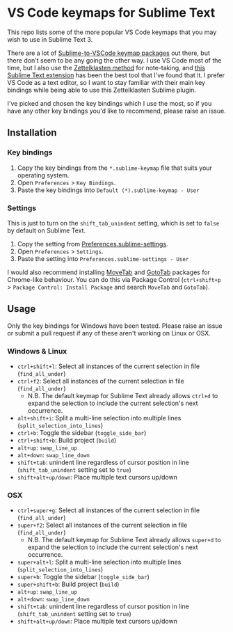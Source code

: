 # VS Code keymaps for Sublime Text

This repo lists some of the more popular VS Code keymaps that you may wish to use in Sublime Text 3.

There are a lot of [Sublime-to-VSCode keymap packages](https://marketplace.visualstudio.com/items?itemName=ms-vscode.sublime-keybindings) out there, but there don't seem to be any going the other way. I use VS Code most of the time, but I also use the [Zettelklasten method](https://zettelkasten.de/) for note-taking, and [this Sublime Text extension](https://github.com/renerocksai/sublime_zk) has been the best tool that I've found that it. I prefer VS Code as a text editor, so I want to stay familiar with their main key bindings while being able to use this Zettelklasten Sublime plugin.

I've picked and chosen the key bindings which I use the most, so if you have any other key bindings you'd like to recommend, please raise an issue.

## Installation

### Key bindings

1. Copy the key bindings from the `*.sublime-keymap` file that suits your operating system.
2. Open `Preferences` > `Key Bindings`.
3. Paste the key bindings into `Default (*).sublime-keymap - User`

### Settings

This is just to turn on the `shift_tab_unindent` setting, which is set to `false` by default on Sublime Text.

1. Copy the setting from [Preferences.sublime-settings](Preferences.sublime-settings).
2. Open `Preferences` > `Settings`.
3. Paste the setting into `Preferences.sublime-settings - User`

I would also recommend installing [MoveTab](https://github.com/SublimeText/MoveTab) and [GotoTab](https://github.com/SublimeText/GotoTab) packages for Chrome-like behaviour. You can do this via Package Control (`ctrl+shift+p` > `Package Control: Install Package` and search `MoveTab` and `GotoTab`).

## Usage

Only the key bindings for Windows have been tested. Please raise an issue or submit a pull request if any of these aren't working on Linux or OSX.

### Windows & Linux

- `ctrl+shift+l`: Select all instances of the current selection in file (`find_all_under`)
- `ctrl+f2`: Select all instances of the current selection in file (`find_all_under`)
	+ N.B. The default keymap for Sublime Text already allows `ctrl+d` to expand the selection to include the current selection's next occurrence.
- `alt+shift+i`: Split a multi-line selection into multiple lines (`split_selection_into_lines`)
- `ctrl+b`: Toggle the sidebar (`toggle_side_bar`)
- `ctrl+shift+b`: Build project (`build`)
- `alt+up`: `swap_line_up`
- `alt+down`: `swap_line_down`
- `shift+tab`: unindent line regardless of cursor position in line (`shift_tab_unindent` setting set to `true`)
- `shift+alt+up/down`:  Place multiple text cursors up/down

### OSX

- `ctrl+super+g`: Select all instances of the current selection in file (`find_all_under`)
- `super+f2`: Select all instances of the current selection in file (`find_all_under`)
	+ N.B. The default keymap for Sublime Text already allows `super+d` to expand the selection to include the current selection's next occurrence.
- `super+alt+l`: Split a multi-line selection into multiple lines (`split_selection_into_lines`)
- `super+b`: Toggle the sidebar (`toggle_side_bar`)
- `super+shift+b`: Build project (`build`)
- `alt+up`: `swap_line_up`
- `alt+down`: `swap_line_down`
- `shift+tab`: unindent line regardless of cursor position in line (`shift_tab_unindent` setting set to `true`)
- `shift+alt+up/down`:  Place multiple text cursors up/down
